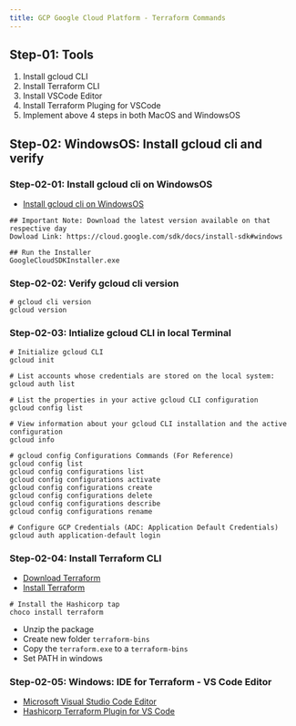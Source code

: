 ```yaml
---
title: GCP Google Cloud Platform - Terraform Commands
---
```

## Step-01: Tools
1. Install gcloud CLI 
2. Install Terraform CLI
3. Install VSCode Editor
4. Install Terraform Pluging for VSCode
5. Implement above 4 steps in both MacOS and WindowsOS
 

## Step-02: WindowsOS: Install gcloud cli and verify
### Step-02-01: Install gcloud cli on WindowsOS
- [Install gcloud cli on WindowsOS](https://cloud.google.com/sdk/docs/install-sdk#windows)
```t
## Important Note: Download the latest version available on that respective day
Dowload Link: https://cloud.google.com/sdk/docs/install-sdk#windows

## Run the Installer
GoogleCloudSDKInstaller.exe
```

### Step-02-02: Verify gcloud cli version
```t
# gcloud cli version
gcloud version
```

### Step-02-03: Intialize gcloud CLI in local Terminal 
```t
# Initialize gcloud CLI
gcloud init

# List accounts whose credentials are stored on the local system:
gcloud auth list

# List the properties in your active gcloud CLI configuration
gcloud config list

# View information about your gcloud CLI installation and the active configuration
gcloud info

# gcloud config Configurations Commands (For Reference)
gcloud config list
gcloud config configurations list
gcloud config configurations activate
gcloud config configurations create
gcloud config configurations delete
gcloud config configurations describe
gcloud config configurations rename

# Configure GCP Credentials (ADC: Application Default Credentials)
gcloud auth application-default login
```

### Step-02-04: Install Terraform CLI
- [Download Terraform](https://developer.hashicorp.com/terraform/install#windows)
- [Install Terraform](https://developer.hashicorp.com/terraform/tutorials/gcp-get-started/install-cli)
```t
# Install the Hashicorp tap
choco install terraform
```
- Unzip the package
- Create new folder `terraform-bins`
- Copy the `terraform.exe` to a `terraform-bins`
- Set PATH in windows 

### Step-02-05: Windows: IDE for Terraform - VS Code Editor
- [Microsoft Visual Studio Code Editor](https://code.visualstudio.com/download)
- [Hashicorp Terraform Plugin for VS Code](https://marketplace.visualstudio.com/items?itemName=HashiCorp.terraform)
